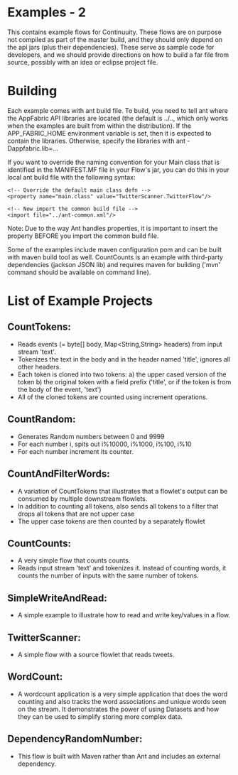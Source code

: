 
Examples - 2
========

This contains example flows for Continuuity. These flows are on purpose not
compiled as part of the master build, and they should only depend on the api
jars (plus their dependencies). These serve as sample code for developers,
and we should provide directions on how to build a far file from source,
possibly with an idea or eclipse project file.

Building
========

Each example comes with ant build file. To build, you need to tell ant where
the AppFabric API libraries are located (the default is ../.., which only
works when the examples are built from within the distribution). If the
APP_FABRIC_HOME environment variable is set, then it is expected to contain
the libraries. Otherwise, specify the libraries with ant -Dappfabric.lib=...

If you want to override the naming convention for your Main class that is
identified in the MANIFEST.MF file in your Flow's jar, you can do this
in your local ant build file with the following syntax:

<?xml version="1.0" ?>
<project name="TwitterScanner" default="jar">

    <!-- Override the default main class defn -->
    <property name="main.class" value="TwitterScanner.TwitterFlow"/>

    <!-- Now import the common build file -->
    <import file="../ant-common.xml"/>

</project>

Note: Due to the way Ant handles properties, it is important to insert the
property BEFORE you import the common build file.

Some of the examples include maven configuration pom and can be built with
maven build tool as well. CountCounts is an example with third-party
dependencies (jackson JSON lib) and requires maven for building ('mvn'
command should be available on command line).

List of Example Projects
========================

CountTokens:
------------
- Reads events (= byte[] body, Map<String,String> headers) from input
  stream 'text'.
- Tokenizes the text in the body and in the header named 'title', ignores
  all other headers.
- Each token is cloned into two tokens:
  a) the upper cased version of the token
  b) the original token with a field prefix ('title', or if the token is from
     the body of the event, 'text')
- All of the cloned tokens are counted using increment operations.

CountRandom:
------------
- Generates Random numbers between 0 and 9999
- For each number i, spits out i%10000, i%1000, i%100, i%10
- For each number increment its counter.
 
CountAndFilterWords:
--------------------
- A variation of CountTokens that illustrates that a flowlet's output can
  be consumed by multiple downstream flowlets.
- In addition to counting all tokens, also sends all tokens to a filter that
  drops all tokens that are not upper case
- The upper case tokens are then counted by a separately flowlet

CountCounts:
------------
- A very simple flow that counts counts.
- Reads input stream 'text' and tokenizes it. Instead of counting words, it
  counts the number of inputs with the same number of tokens.

SimpleWriteAndRead:
-------------------
- A simple example to illustrate how to read and write key/values in a flow.

TwitterScanner:
---------------
- A simple flow with a source flowlet that reads tweets.

WordCount:
-----------
- A wordcount application is a very simple application that does the word counting
and also tracks the word associations and unique words seen on the stream. It 
demonstrates the power of using Datasets and how they can be used to simplify storing more
complex data.

DependencyRandomNumber:
-----------------------
- This flow is built with Maven rather than Ant and includes an external
  dependency.

